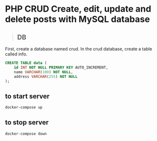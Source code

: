 # PHP CRUD Create, edit, update and delete posts with MySQL database

> ## DB
First, create a database named crud. In the crud database, create a table called info.
```sql
CREATE TABLE data (
    id INT NOT NULL PRIMARY KEY AUTO_INCREMENT,
    name VARCHAR(100) NOT NULL,
    address VARCHAR(255) NOT NULL
);
```
## to start server
```bash
docker-compose up
```
## to stop server
```bash
docker-compose down
```